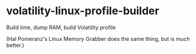 volatility-linux-profile-builder
================================

Build lime, 
dump RAM, 
build Volatility profile 

(Hal Pomeranz's Linux Memory Grabber does the same thing, but is much better.)
